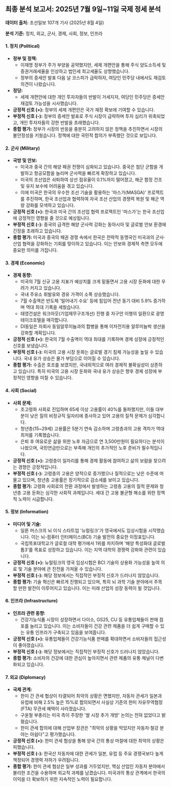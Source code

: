 ## 최종 분석 보고서: 2025년 7월 9일~11일 국제 정세 분석

**데이터 출처:** 조선일보 107개 기사 (2025년 8월 4일)

**분석 기준:** 정치, 외교, 군사, 경제, 사회, 정보, 인프라

#### 1. 정치 (Political)

* **정부 및 정책:**
    * 이재명 정부가 주가 부양을 공약했지만, 세제 개편안을 통해 주식 양도소득세 및 증권거래세율을 인상하고 법인세 최고세율도 상향했습니다.
    * 정부의 증세안 발표 다음 날 코스피가 급락하자, 여당인 민주당 내에서도 재검토 의견이 나왔습니다.
* **정당:**
    * 세제 개편안에 대한 개인 투자자들의 반발이 거세지자, 여당인 민주당은 증세안 재검토 가능성을 시사했습니다.
* **긍정적 신호 (+):** 정부의 세제 개편안은 국가 재정 확보에 기여할 수 있습니다.
* **부정적 신호 (-):** 정부의 증세안 발표로 주식 시장이 급락하며 투자 심리가 위축되었고, 개인 투자자들의 강한 반발을 초래했습니다.
* **종합 평가:** 정부가 시장의 반응을 충분히 고려하지 않은 정책을 추진하면서 시장의 불안정성을 키웠습니다. 정책에 대한 국민적 합의가 부족했던 것으로 보입니다.

#### 2. 군사 (Military)

* **국방 및 안보:**
    * 미국과 중국 간의 해양 패권 전쟁이 심화되고 있습니다. 중국은 첨단 군함을 개발하고 항공모함을 늘리며 군사력을 빠르게 확장하고 있습니다.
    * 미국의 조선업은 쇠퇴하여 상선 점유율이 0.1%까지 떨어졌고, 해군 함정 건조 및 유지 보수에 어려움을 겪고 있습니다.
    * 이에 미국은 한국의 우수한 조선 기술을 활용하는 '마스가(MASGA)' 프로젝트를 추진하며, 한국 조선업과 협력하여 자국 조선 산업의 경쟁력 복원 및 해군 역량 강화를 모색하고 있습니다.
* **긍정적 신호 (+):** 한국과 미국 간의 조선업 협력 프로젝트인 '마스가'는 한국 조선업에 긍정적인 영향을 줄 것으로 예상됩니다.
* **부정적 신호 (-):** 중국의 급격한 해양 군사력 강화는 동아시아 및 글로벌 안보 환경에 긴장을 초래하고 있습니다.
* **종합 평가:** 미국과 중국의 패권 경쟁 속에서 한국은 전략적 동맹국인 미국과의 군사·산업 협력을 강화하는 기회를 맞이하고 있습니다. 이는 안보와 경제적 측면 모두에 중요한 의미를 가집니다.

#### 3. 경제 (Economic)

* **경제 동향:**
    * 미국의 7월 신규 고용 지표가 예상치를 크게 밑돌면서 고용 시장 둔화에 대한 우려가 커지고 있습니다.
    * 국내 주유소 휘발유와 경유 가격이 소폭 상승했습니다.
    * 7월 수출액은 반도체 '밀어내기 수요' 등에 힘입어 전년 동기 대비 5.9% 증가하며 역대 최대 기록을 세웠습니다.
    * 태영건설은 워크아웃(기업재무구조개선) 진행 중 자구안 이행의 일환으로 광명 테이크호텔을 매각합니다.
    * DI동일은 자회사 동일알루미늄과의 합병을 통해 이차전지용 알루미늄박 생산을 강화할 계획입니다.
* **긍정적 신호 (+):** 한국의 7월 수출액이 역대 최대를 기록하며 경제 성장에 긍정적인 신호를 보냈습니다.
* **부정적 신호 (-):** 미국의 고용 시장 둔화는 글로벌 경기 침체 가능성을 높일 수 있습니다. 국내 유가 상승은 물가 부담으로 이어질 수 있습니다.
* **종합 평가:** 수출은 호조를 보였지만, 국내외적으로 여러 경제적 불확실성이 상존하고 있습니다. 특히 미국의 고용 시장 둔화와 국내 유가 상승은 향후 경제 성장에 부정적인 영향을 미칠 수 있습니다.

#### 4. 사회 (Social)

* **사회 문제:**
    * 초고령화 사회로 진입하며 65세 이상 고용률이 40%를 돌파했지만, 이들 대부분이 낮은 질의 비정규직 일자리에 종사하고 있어 고용의 질적 문제가 심각합니다.
    * 청년층(15~29세) 고용률은 5분기 연속 감소하며 고령층과의 고용 격차가 역대 최저를 기록했습니다.
    * 은퇴 후 여유로운 삶을 위한 노후 자금으로 연 3,500만원이 필요하다는 분석이 나왔으며, 국민연금만으로는 부족해 개인의 추가적인 노후 준비가 필수적입니다.
* **긍정적 신호 (+):** 고령층이 일자리를 통해 경제 활동에 참여하고 삶의 보람을 찾으려는 경향은 긍정적입니다.
* **부정적 신호 (-):** 고령층의 고용은 양적으로 증가했으나 질적으로는 낮은 수준에 머물고 있으며, 청년층 고용률은 장기적으로 감소세를 보이고 있습니다.
* **종합 평가:** 고령화 사회로의 전환 과정에서 발생하는 고령층 고용의 질적 문제와 청년층 고용 둔화는 심각한 사회적 과제입니다. 세대 간 고용 불균형 해소를 위한 정책적 노력이 시급합니다.

#### 5. 정보 (Information)

* **미디어 및 기술:**
    * 일론 머스크의 뇌 이식 스타트업 '뉴럴링크'가 영국에서도 임상시험을 시작했습니다. 이는 뇌-컴퓨터 인터페이스(BCI) 기술 발전의 중요한 이정표입니다.
    * 국립목포대학교가 글로컬 대학 평가에서 1위를 차지하며 '해양 특성화대 글로벌 톱3'를 목표로 성장하고 있습니다. 이는 지역 대학의 경쟁력 강화와 관련이 있습니다.
* **긍정적 신호 (+):** 뉴럴링크의 영국 임상시험은 BCI 기술의 상용화 가능성을 높여 의료 및 기술 분야에 큰 진전을 가져올 수 있습니다.
* **부정적 신호 (-):** 해당 정보에서는 직접적인 부정적 신호가 드러나지 않았습니다.
* **종합 평가:** 기술 혁신은 빠르게 진행되고 있으며, 특히 뇌 과학 기술 분야에서 주목할 만한 발전이 이루어지고 있습니다. 이는 미래 산업의 성장 동력이 될 것입니다.

#### 6. 인프라 (Infrastructure)

* **인프라 관련 동향:**
    * 건강기능식품 시장이 성장하면서 다이소, GS25, CU 등 유통업체들이 판매 점포를 늘리고 있습니다. 이는 소비자들이 건강 관련 제품을 더 쉽게 구매할 수 있는 유통 인프라가 구축되고 있음을 보여줍니다.
* **긍정적 신호 (+):** 유통업체들이 건강기능식품 판매를 확대하면서 소비자들의 접근성이 좋아졌습니다.
* **부정적 신호 (-):** 해당 정보에서는 직접적인 부정적 신호가 드러나지 않았습니다.
* **종합 평가:** 소비자의 건강에 대한 관심이 높아지면서 관련 제품의 유통 채널이 다변화되고 있습니다.

#### 7. 외교 (Diplomacy)

* **국제 관계:**
    * 한미 간 관세 협상이 타결되어 최악의 상황은 면했지만, 자동차 관세가 일본과 유럽에 비해 2.5% 높은 15%로 합의되면서 사실상 기존의 한미 자유무역협정(FTA) 무관세 혜택이 사라졌습니다.
    * 구윤철 부총리는 미국 측이 주장한 '쌀 시장 추가 개방' 논의는 전혀 없었다고 밝혔습니다.
    * 한미 관세 합의에 대해 산업부 장관은 "최악의 상황을 막았지만 자동차·철강 분야는 아쉽다"고 평가했습니다.
* **긍정적 신호 (+):** 한미 관세 협상을 통해 양국 간의 통상 마찰에 대한 최악의 상황은 피했습니다.
* **부정적 신호 (-):** 한국산 자동차에 대한 관세가 일본, 유럽 등 주요 경쟁국보다 높게 책정되어 경쟁력 저하가 우려됩니다.
* **종합 평가:** 한미 관세 협상은 일부 성과를 거두었지만, 핵심 산업인 자동차 분야에서 불리한 조건을 수용하며 외교적 과제를 남겼습니다. 미국과의 통상 관계에서 한국의 이익을 더 확보하기 위한 지속적인 노력이 필요합니다.